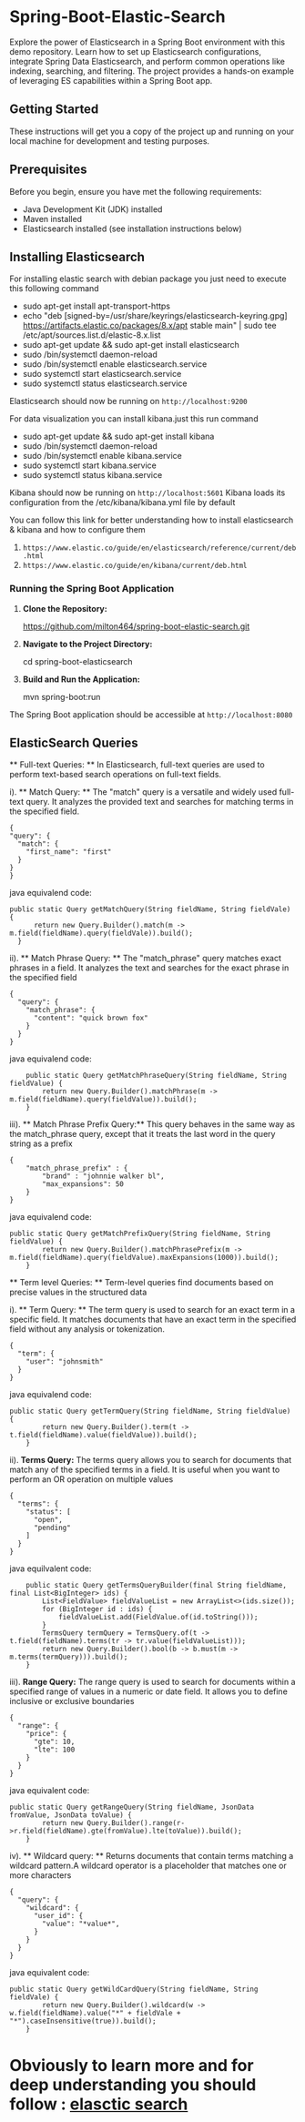 # Spring-Boot-Elastic-Search
Explore the power of Elasticsearch in a Spring Boot environment with this demo repository. Learn how to set up Elasticsearch configurations, integrate Spring Data Elasticsearch, and perform common operations like indexing, searching, and filtering. The project provides a hands-on example of leveraging ES capabilities within a Spring Boot app.


## Getting Started

These instructions will get you a copy of the project up and running on your local machine for development and testing purposes.

## Prerequisites

Before you begin, ensure you have met the following requirements:

- Java Development Kit (JDK) installed
- Maven installed
- Elasticsearch installed (see installation instructions below)

## Installing Elasticsearch

For installing elastic search with debian package you just need to execute this following command
- sudo apt-get install apt-transport-https
- echo "deb [signed-by=/usr/share/keyrings/elasticsearch-keyring.gpg] https://artifacts.elastic.co/packages/8.x/apt stable main" | sudo tee /etc/apt/sources.list.d/elastic-8.x.list
- sudo apt-get update && sudo apt-get install elasticsearch
- sudo /bin/systemctl daemon-reload
- sudo /bin/systemctl enable elasticsearch.service
- sudo systemctl start elasticsearch.service
- sudo systemctl status elasticsearch.service

 Elasticsearch should now be running on `http://localhost:9200`

For data visualization you can install kibana.just this run command
- sudo apt-get update && sudo apt-get install kibana
- sudo /bin/systemctl daemon-reload
- sudo /bin/systemctl enable kibana.service
- sudo systemctl start kibana.service
- sudo systemctl status kibana.service

Kibana should now be running on `http://localhost:5601`
Kibana loads its configuration from the /etc/kibana/kibana.yml file by default

You can follow this link for better understanding how to install elasticsearch & kibana and how to configure them
1. `https://www.elastic.co/guide/en/elasticsearch/reference/current/deb.html`
2. `https://www.elastic.co/guide/en/kibana/current/deb.html`


### Running the Spring Boot Application

1. **Clone the Repository:**

   https://github.com/milton464/spring-boot-elastic-search.git
2. **Navigate to the Project Directory:**

   cd spring-boot-elasticsearch
3. **Build and Run the Application:**

   mvn spring-boot:run
      
The Spring Boot application should be accessible at `http://localhost:8080`

## ElasticSearch Queries

** Full-text Queries: **  In Elasticsearch, full-text queries are used to perform text-based search operations on full-text fields.


  i). ** Match Query: **   The "match" query is a versatile and widely used full-text query. It analyzes the provided text and searches for matching terms in the specified field.
  
  ```
  {
  "query": {
    "match": {
      "first_name": "first"
    }
  }
}
  ```
  
  java equivalend code:
  
  ```
  public static Query getMatchQuery(String fieldName, String fieldVale) {
		return new Query.Builder().match(m -> m.field(fieldName).query(fieldVale)).build();
	}
```

ii). ** Match Phrase Query: **  The "match_phrase" query matches exact phrases in a field. It analyzes the text and searches for the exact phrase in the specified field

```
{
  "query": {
    "match_phrase": {
      "content": "quick brown fox"
    }
  }
}
```

java equivalend code:

```
	public static Query getMatchPhraseQuery(String fieldName, String fieldValue) {
		return new Query.Builder().matchPhrase(m -> m.field(fieldName).query(fieldValue)).build();
	}
```
	
iii). ** Match Phrase Prefix Query:** This query behaves in the same way as the match_phrase query, except that it treats the last word in the query string as a prefix

```
{
    "match_phrase_prefix" : {
        "brand" : "johnnie walker bl",
        "max_expansions": 50
    }
}
```

java equivalend code:

```
public static Query getMatchPrefixQuery(String fieldName, String fieldValue) {
		return new Query.Builder().matchPhrasePrefix(m -> m.field(fieldName).query(fieldValue).maxExpansions(1000)).build();
	}
```

** Term level Queries: ** Term-level queries find documents based on precise values in the structured data

i). ** Term Query: ** The term query is used to search for an exact term in a specific field. It matches documents that have an exact term in the specified field without any analysis or tokenization.

```
{
  "term": {
    "user": "johnsmith"
  }
}
```

java equivalend code:

```
public static Query getTermQuery(String fieldName, String fieldValue) {
		return new Query.Builder().term(t -> t.field(fieldName).value(fieldValue)).build();
	}
```

ii). **Terms Query:** The terms query allows you to search for documents that match any of the specified terms in a field. It is useful when you want to perform an OR operation on multiple values

```
{
  "terms": {
    "status": [
      "open",
      "pending"
    ]
  }
}
```

java equilvalent code:

```
	public static Query getTermsQueryBuilder(final String fieldName, final List<BigInteger> ids) {
		List<FieldValue> fieldValueList = new ArrayList<>(ids.size());
		for (BigInteger id : ids) {
			fieldValueList.add(FieldValue.of(id.toString()));
		}
		TermsQuery termQuery = TermsQuery.of(t -> t.field(fieldName).terms(tr -> tr.value(fieldValueList)));
		return new Query.Builder().bool(b -> b.must(m -> m.terms(termQuery))).build();
	}
```

iii). **Range Query:** The range query is used to search for documents within a specified range of values in a numeric or date field. It allows you to define inclusive or exclusive boundaries

```
{
  "range": {
    "price": {
      "gte": 10,
      "lte": 100
    }
  }
}
```
java equivalent code:

```
public static Query getRangeQuery(String fieldName, JsonData fromValue, JsonData toValue) {
		return new Query.Builder().range(r->r.field(fieldName).gte(fromValue).lte(toValue)).build();
	}
```

iv). ** Wildcard query: ** Returns documents that contain terms matching a wildcard pattern.A wildcard operator is a placeholder that matches one or more characters

```
{
  "query": {
    "wildcard": {
      "user_id": {
        "value": "*value*",
      }
    }
  }
}
```

java equivalent code:

```
public static Query getWildCardQuery(String fieldName, String fieldVale) {
		return new Query.Builder().wildcard(w -> w.field(fieldName).value("*" + fieldVale + "*").caseInsensitive(true)).build();
	}
```



# Obviously to learn more and for deep understanding you should follow : [elasctic search](https://www.elastic.co/guide/en/elasticsearch/reference/current/index.html)

